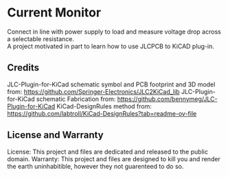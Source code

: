 # Current Monitor
Connect in line with power supply to load and measure voltage drop across a selectable resistance.  
A project motivated in part to learn how to use JLCPCB to KiCAD plug-in.


## Credits  
JLC-Plugin-for-KiCad schematic symbol and PCB footprint and 3D model from:  https://github.com/Springer-Electronics/JLC2KiCad_lib
JLC-Plugin-for-KiCad schematic Fabrication from:  https://github.com/bennymeg/JLC-Plugin-for-KiCad
KiCad-DesignRules method from: https://github.com/labtroll/KiCad-DesignRules?tab=readme-ov-file

## License and Warranty
License: This project and files are dedicated and released to the public domain.
Warranty: This project and files are designed to kill you and render the earth uninhabitible, however they not guarenteed to do so.
